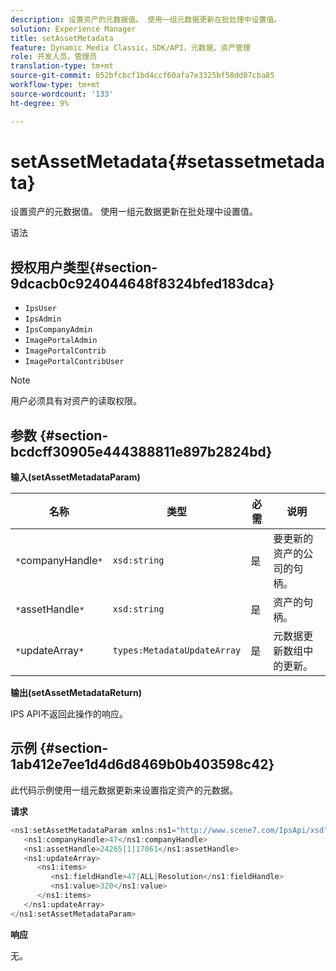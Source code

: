 ```yaml
---
description: 设置资产的元数据值。 使用一组元数据更新在批处理中设置值。
solution: Experience Manager
title: setAssetMetadata
feature: Dynamic Media Classic，SDK/API，元数据，资产管理
role: 开发人员，管理员
translation-type: tm+mt
source-git-commit: 052bfcbcf1bd4ccf60afa7e3325bf58dd07cba85
workflow-type: tm+mt
source-wordcount: '133'
ht-degree: 9%

---
```



# setAssetMetadata{#setassetmetadata}

设置资产的元数据值。 使用一组元数据更新在批处理中设置值。

语法

## 授权用户类型{#section-9dcacb0c924044648f8324bfed183dca}

* `IpsUser`
* `IpsAdmin`
* `IpsCompanyAdmin`
* `ImagePortalAdmin`
* `ImagePortalContrib`
* `ImagePortalContribUser`

>[!NOTE]
>
>用户必须具有对资产的读取权限。

## 参数 {#section-bcdcff30905e444388811e897b2824bd}

**输入(setAssetMetadataParam)**

| 名称 | 类型 | 必需 | 说明 |
|---|---|---|---|
| `*`companyHandle`*` | `xsd:string` | 是 | 要更新的资产的公司的句柄。 |
| `*`assetHandle`*` | `xsd:string` | 是 | 资产的句柄。 |
| `*`updateArray`*` | `types:MetadataUpdateArray` | 是 | 元数据更新数组中的更新。 |

**输出(setAssetMetadataReturn)**

IPS API不返回此操作的响应。

## 示例 {#section-1ab412e7ee1d4d6d8469b0b403598c42}

此代码示例使用一组元数据更新来设置指定资产的元数据。

**请求**

```java
<ns1:setAssetMetadataParam xmlns:ns1="http://www.scene7.com/IpsApi/xsd">
   <ns1:companyHandle>47</ns1:companyHandle>
   <ns1:assetHandle>24265|1|17061</ns1:assetHandle>
   <ns1:updateArray>
      <ns1:items>
         <ns1:fieldHandle>47|ALL|Resolution</ns1:fieldHandle>
         <ns1:value>320</ns1:value>
      </ns1:items>
   </ns1:updateArray>
</ns1:setAssetMetadataParam>
```

**响应**

无。
